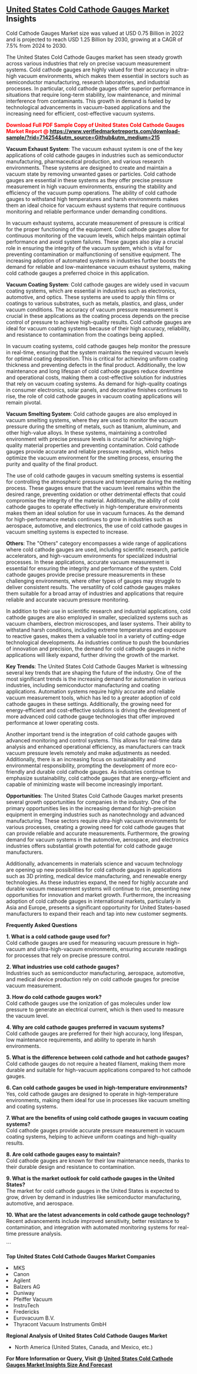 <h2><a href="https://www.verifiedmarketreports.com/download-sample/?rid=714254&amp;utm_source=Github&amp;utm_medium=215" target="_blank">United States Cold Cathode Gauges Market</a> Insights</h2><p>Cold Cathode Gauges Market size was valued at USD 0.75 Billion in 2022 and is projected to reach USD 1.25 Billion by 2030, growing at a CAGR of 7.5% from 2024 to 2030.</p><p><p>The United States Cold Cathode Gauges market has seen steady growth across various industries that rely on precise vacuum measurement systems. Cold cathode gauges are highly valued for their accuracy in ultra-high vacuum environments, which makes them essential in sectors such as semiconductor manufacturing, research laboratories, and industrial processes. In particular, cold cathode gauges offer superior performance in situations that require long-term stability, low maintenance, and minimal interference from contaminants. This growth in demand is fueled by technological advancements in vacuum-based applications and the increasing need for efficient, cost-effective vacuum systems. </p><p><strong><p><span class=""><span style="color: #ff0000;"><strong>Download Full PDF Sample Copy of United States Cold Cathode Gauges Market Report</strong> @ </span><a href="https://www.verifiedmarketreports.com/download-sample/?rid=714254&amp;utm_source=Github&amp;utm_medium=215" target="_blank">https://www.verifiedmarketreports.com/download-sample/?rid=714254&amp;utm_source=Github&amp;utm_medium=215</a></span></p></strong></p><p><strong>Vacuum Exhaust System</strong>: The vacuum exhaust system is one of the key applications of cold cathode gauges in industries such as semiconductor manufacturing, pharmaceutical production, and various research environments. These systems are designed to create and maintain a vacuum state by removing unwanted gases or particles. Cold cathode gauges are essential in these systems as they offer precise pressure measurement in high vacuum environments, ensuring the stability and efficiency of the vacuum pump operations. The ability of cold cathode gauges to withstand high temperatures and harsh environments makes them an ideal choice for vacuum exhaust systems that require continuous monitoring and reliable performance under demanding conditions.</p><p>In vacuum exhaust systems, accurate measurement of pressure is critical for the proper functioning of the equipment. Cold cathode gauges allow for continuous monitoring of the vacuum levels, which helps maintain optimal performance and avoid system failures. These gauges also play a crucial role in ensuring the integrity of the vacuum system, which is vital for preventing contamination or malfunctioning of sensitive equipment. The increasing adoption of automated systems in industries further boosts the demand for reliable and low-maintenance vacuum exhaust systems, making cold cathode gauges a preferred choice in this application.</p><p><strong>Vacuum Coating System</strong>: Cold cathode gauges are widely used in vacuum coating systems, which are essential in industries such as electronics, automotive, and optics. These systems are used to apply thin films or coatings to various substrates, such as metals, plastics, and glass, under vacuum conditions. The accuracy of vacuum pressure measurement is crucial in these applications as the coating process depends on the precise control of pressure to achieve high-quality results. Cold cathode gauges are ideal for vacuum coating systems because of their high accuracy, reliability, and resistance to contamination from the coatings being applied.</p><p>In vacuum coating systems, cold cathode gauges help monitor the pressure in real-time, ensuring that the system maintains the required vacuum levels for optimal coating deposition. This is critical for achieving uniform coating thickness and preventing defects in the final product. Additionally, the low maintenance and long lifespan of cold cathode gauges reduce downtime and operational costs, making them a cost-effective solution for industries that rely on vacuum coating systems. As demand for high-quality coatings in consumer electronics, solar panels, and decorative finishes continues to rise, the role of cold cathode gauges in vacuum coating applications will remain pivotal.</p><p><strong>Vacuum Smelting System</strong>: Cold cathode gauges are also employed in vacuum smelting systems, where they are used to monitor the vacuum pressure during the smelting of metals, such as titanium, aluminum, and other high-value alloys. In these systems, maintaining a controlled environment with precise pressure levels is crucial for achieving high-quality material properties and preventing contamination. Cold cathode gauges provide accurate and reliable pressure readings, which helps optimize the vacuum environment for the smelting process, ensuring the purity and quality of the final product.</p><p>The use of cold cathode gauges in vacuum smelting systems is essential for controlling the atmospheric pressure and temperature during the melting process. These gauges ensure that the vacuum level remains within the desired range, preventing oxidation or other detrimental effects that could compromise the integrity of the material. Additionally, the ability of cold cathode gauges to operate effectively in high-temperature environments makes them an ideal solution for use in vacuum furnaces. As the demand for high-performance metals continues to grow in industries such as aerospace, automotive, and electronics, the use of cold cathode gauges in vacuum smelting systems is expected to increase.</p><p><strong>Others</strong>: The "Others" category encompasses a wide range of applications where cold cathode gauges are used, including scientific research, particle accelerators, and high-vacuum environments for specialized industrial processes. In these applications, accurate vacuum measurement is essential for ensuring the integrity and performance of the system. Cold cathode gauges provide precise pressure measurements in these challenging environments, where other types of gauges may struggle to deliver consistent results. The versatility of cold cathode gauges makes them suitable for a broad array of industries and applications that require reliable and accurate vacuum pressure monitoring.</p><p>In addition to their use in scientific research and industrial applications, cold cathode gauges are also employed in smaller, specialized systems such as vacuum chambers, electron microscopes, and laser systems. Their ability to withstand harsh conditions, including extreme temperatures and exposure to reactive gases, makes them a valuable tool in a variety of cutting-edge technological developments. As industries continue to push the boundaries of innovation and precision, the demand for cold cathode gauges in niche applications will likely expand, further driving the growth of the market.</p><p><strong>Key Trends</strong>: The United States Cold Cathode Gauges Market is witnessing several key trends that are shaping the future of the industry. One of the most significant trends is the increasing demand for automation in various industries, including semiconductor manufacturing and coating applications. Automation systems require highly accurate and reliable vacuum measurement tools, which has led to a greater adoption of cold cathode gauges in these settings. Additionally, the growing need for energy-efficient and cost-effective solutions is driving the development of more advanced cold cathode gauge technologies that offer improved performance at lower operating costs.</p><p>Another important trend is the integration of cold cathode gauges with advanced monitoring and control systems. This allows for real-time data analysis and enhanced operational efficiency, as manufacturers can track vacuum pressure levels remotely and make adjustments as needed. Additionally, there is an increasing focus on sustainability and environmental responsibility, prompting the development of more eco-friendly and durable cold cathode gauges. As industries continue to emphasize sustainability, cold cathode gauges that are energy-efficient and capable of minimizing waste will become increasingly important.</p><p><strong>Opportunities</strong>: The United States Cold Cathode Gauges market presents several growth opportunities for companies in the industry. One of the primary opportunities lies in the increasing demand for high-precision equipment in emerging industries such as nanotechnology and advanced manufacturing. These sectors require ultra-high vacuum environments for various processes, creating a growing need for cold cathode gauges that can provide reliable and accurate measurements. Furthermore, the growing demand for vacuum systems in the automotive, aerospace, and electronics industries offers substantial growth potential for cold cathode gauge manufacturers.</p><p>Additionally, advancements in materials science and vacuum technology are opening up new possibilities for cold cathode gauges in applications such as 3D printing, medical device manufacturing, and renewable energy technologies. As these industries expand, the need for highly accurate and durable vacuum measurement systems will continue to rise, presenting new opportunities for innovation and market growth. Furthermore, the increasing adoption of cold cathode gauges in international markets, particularly in Asia and Europe, presents a significant opportunity for United States-based manufacturers to expand their reach and tap into new customer segments.</p><p><strong>Frequently Asked Questions</strong></p><p><strong>1. What is a cold cathode gauge used for?</strong><br>Cold cathode gauges are used for measuring vacuum pressure in high-vacuum and ultra-high-vacuum environments, ensuring accurate readings for processes that rely on precise pressure control.</p><p><strong>2. What industries use cold cathode gauges?</strong><br>Industries such as semiconductor manufacturing, aerospace, automotive, and medical device production rely on cold cathode gauges for precise vacuum measurement.</p><p><strong>3. How do cold cathode gauges work?</strong><br>Cold cathode gauges use the ionization of gas molecules under low pressure to generate an electrical current, which is then used to measure the vacuum level.</p><p><strong>4. Why are cold cathode gauges preferred in vacuum systems?</strong><br>Cold cathode gauges are preferred for their high accuracy, long lifespan, low maintenance requirements, and ability to operate in harsh environments.</p><p><strong>5. What is the difference between cold cathode and hot cathode gauges?</strong><br>Cold cathode gauges do not require a heated filament, making them more durable and suitable for high-vacuum applications compared to hot cathode gauges.</p><p><strong>6. Can cold cathode gauges be used in high-temperature environments?</strong><br>Yes, cold cathode gauges are designed to operate in high-temperature environments, making them ideal for use in processes like vacuum smelting and coating systems.</p><p><strong>7. What are the benefits of using cold cathode gauges in vacuum coating systems?</strong><br>Cold cathode gauges provide accurate pressure measurement in vacuum coating systems, helping to achieve uniform coatings and high-quality results.</p><p><strong>8. Are cold cathode gauges easy to maintain?</strong><br>Cold cathode gauges are known for their low maintenance needs, thanks to their durable design and resistance to contamination.</p><p><strong>9. What is the market outlook for cold cathode gauges in the United States?</strong><br>The market for cold cathode gauges in the United States is expected to grow, driven by demand in industries like semiconductor manufacturing, automotive, and aerospace.</p><p><strong>10. What are the latest advancements in cold cathode gauge technology?</strong><br>Recent advancements include improved sensitivity, better resistance to contamination, and integration with automated monitoring systems for real-time pressure analysis.</p>```</p><p><strong>Top United States Cold Cathode Gauges Market Companies</strong></p><div data-test-id=""><p><li>MKS</li><li> Canon</li><li> Agilent</li><li> Balzers AG</li><li> Duniway</li><li> Pfeiffer Vacuum</li><li> InstruTech</li><li> Fredericks</li><li> Eurovacuum B.V.</li><li> Thyracont Vacuum Instruments GmbH</li></p><div><strong>Regional Analysis of&nbsp;United States Cold Cathode Gauges Market</strong></div><ul><li dir="ltr"><p dir="ltr">North America&nbsp;(United States, Canada, and Mexico, etc.)</p></li></ul><p><strong>For More Information or Query, Visit @&nbsp;</strong><strong><a href="https://www.verifiedmarketreports.com/product/cold-cathode-gauges-market/?utm_source=Github&amp;utm_medium=215" target="_blank">United States Cold Cathode Gauges Market Insights Size And Forecast</a></strong></p></div>
